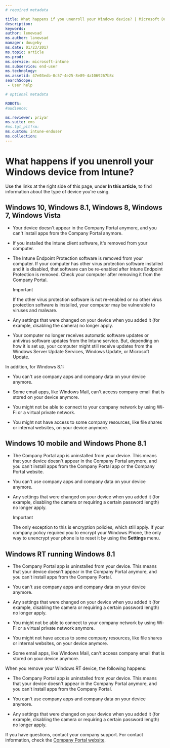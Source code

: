 ```yaml
---
# required metadata

title: What happens if you unenroll your Windows device? | Microsoft Docs
description:
keywords:
author: lenewsad
ms.author: lanewsad
manager: dougeby
ms.date: 01/23/2017
ms.topic: article
ms.prod:
ms.service: microsoft-intune
ms.subservice: end-user
ms.technology:
ms.assetid: 47e03edb-0c57-4e25-8e89-4a1069267b8c
searchScope:
 - User help

# optional metadata

ROBOTS:  
#audience:

ms.reviewer: priyar
ms.suite: ems
#ms.tgt_pltfrm:
ms.custom: intune-enduser
ms.collection: 
---
```



# What happens if you unenroll your Windows device from Intune?

Use the links at the right side of this page, under **In this article**, to find information about the type of device you're using.


## Windows 10, Windows 8.1, Windows 8, Windows 7, Windows Vista

- Your device doesn't appear in the Company Portal anymore, and you can't install apps from the Company Portal anymore.

- If you installed the Intune client software, it's removed from your computer.

- The Intune Endpoint Protection software is removed from your computer. If your computer has other virus protection software installed and it is disabled, that software can be re-enabled after Intune Endpoint Protection is removed. Check your computer after removing it from the Company Portal.

    > [!IMPORTANT]
    > If the other virus protection software is not re-enabled or no other virus protection software is installed, your computer may be vulnerable to viruses and malware.

- Any settings that were changed on your device when you added it (for example, disabling the camera) no longer apply.

- Your computer no longer receives automatic software updates or antivirus software updates from the Intune service. But, depending on how it is set up, your computer might still receive updates from the Windows Server Update Services, Windows Update, or Microsoft Update.

In addition, for Windows 8.1:

- You can't use company apps and company data on your device anymore.

- Some email apps, like Windows Mail, can't access company email that is stored on your device anymore.

- You might not be able to connect to your company network by using Wi-Fi or a virtual private network.

- You might not have access to some company resources, like file shares or internal websites, on your device anymore.

## Windows 10 mobile and Windows Phone 8.1

- The Company Portal app is uninstalled from your device. This means that your device doesn't appear in the Company Portal anymore, and you can't install apps from the Company Portal app or the Company Portal website.

- You can't use company apps and company data on your device anymore.

- Any settings that were changed on your device when you added it (for example, disabling the camera or requiring a certain password length) no longer apply.

    > [!IMPORTANT]
    > The only exception to this is encryption policies, which still apply. If your company policy required you to encrypt your Windows Phone, the only way to unencrypt your phone is to reset it by using the **Settings** menu.

## Windows RT running Windows 8.1

- The Company Portal app is uninstalled from your device. This means that your device doesn't appear in the Company Portal anymore, and you can't install apps from the Company Portal.

- You can't use company apps and company data on your device anymore.

- Any settings that were changed on your device when you added it (for example, disabling the camera or requiring a certain password length) no longer apply.

- You might not be able to connect to your company network by using Wi-Fi or a virtual private network anymore.

- You might not have access to some company resources, like file shares or internal websites, on your device anymore.

- Some email apps, like Windows Mail, can't access company email that is stored on your device anymore.

When you remove your Windows RT device, the following happens:

- The Company Portal app is uninstalled from your device. This means that your device doesn't appear in the Company Portal anymore, and you can't install apps from the Company Portal.

- You can't use company apps and company data on your device anymore.

- Any settings that were changed on your device when you added it (for example, disabling the camera or requiring a certain password length) no longer apply.

If you have questions, contact your company support. For contact information, check the [Company Portal website](https://go.microsoft.com/fwlink/?linkid=2010980).
